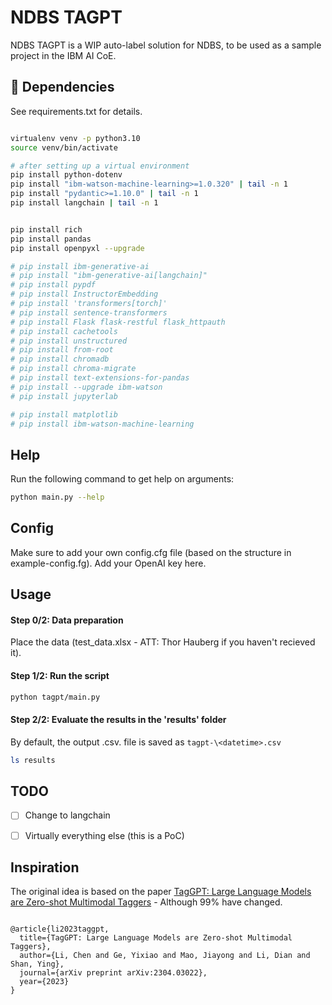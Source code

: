 # NDBS TAGPT
NDBS TAGPT is a WIP auto-label solution for NDBS, to be used as a sample project in the IBM AI CoE.


## 🔧 Dependencies
See requirements.txt for details.


```bash

virtualenv venv -p python3.10
source venv/bin/activate

# after setting up a virtual environment
pip install python-dotenv
pip install "ibm-watson-machine-learning>=1.0.320" | tail -n 1
pip install "pydantic>=1.10.0" | tail -n 1
pip install langchain | tail -n 1


pip install rich
pip install pandas
pip install openpyxl --upgrade

# pip install ibm-generative-ai
# pip install "ibm-generative-ai[langchain]"
# pip install pypdf
# pip install InstructorEmbedding
# pip install 'transformers[torch]'
# pip install sentence-transformers
# pip install Flask flask-restful flask_httpauth
# pip install cachetools
# pip install unstructured
# pip install from-root
# pip install chromadb
# pip install chroma-migrate
# pip install text-extensions-for-pandas
# pip install --upgrade ibm-watson
# pip install jupyterlab

# pip install matplotlib
# pip install ibm-watson-machine-learning
```

## Help
Run the following command to get help on arguments:
```bash
python main.py --help
```

## Config
Make sure to add your own config.cfg file (based on the structure in example-config.fg). Add your OpenAI key here.

## Usage

#### Step 0/2: Data preparation
Place the data (test_data.xlsx - ATT: Thor Hauberg if you haven't recieved it).

#### Step 1/2: Run the script
```bash
python tagpt/main.py
```

#### Step 2/2: Evaluate the results in the 'results' folder
By default, the output .csv. file is saved as `tagpt-\<datetime>.csv`
```bash
ls results
```

## TODO

- [ ] Change to langchain
- [ ] Virtually everything else (this is a PoC)



## Inspiration
The original idea is based on the paper [TagGPT: Large Language Models are Zero-shot Multimodal Taggers](https://arxiv.org/abs/2304.03022) - Although 99% have changed.
```

@article{li2023taggpt,
  title={TagGPT: Large Language Models are Zero-shot Multimodal Taggers},
  author={Li, Chen and Ge, Yixiao and Mao, Jiayong and Li, Dian and Shan, Ying},
  journal={arXiv preprint arXiv:2304.03022},
  year={2023}
}
```
